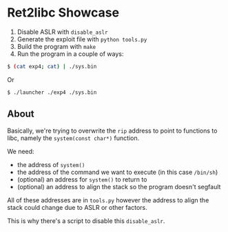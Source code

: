 # Ret2libc Showcase

1. Disable ASLR with `disable_aslr`
2. Generate the exploit file with `python tools.py`
3. Build the program with `make`
4. Run the program in a couple of ways:

```sh
$ (cat exp4; cat) | ./sys.bin
```

Or

```sh
$ ./launcher ./exp4 ./sys.bin
```

## About

Basically, we're trying to overwrite the `rip` address to point to
functions to libc, namely the `system(const char*)` function.

We need:

- the address of `system()`
- the address of the command we want to execute (in this case `/bin/sh`)
- (optional) an address for `system()` to return to
- (optional) an address to align the stack so the program doesn't segfault

All of these addresses are in `tools.py` however the address to align
the stack could change due to ASLR or other factors.

This is why there's a script to disable this `disable_aslr`.

